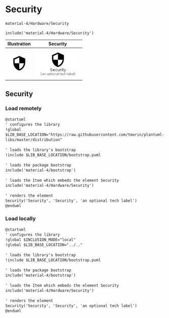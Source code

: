 # Security


```text
material-4/Hardware/Security
```

```text
include('material-4/Hardware/Security')
```



| Illustration | Security |
| :---: | :---: |
| ![illustration for Illustration](../../material-4/Hardware/Security.png) | ![illustration for Security](../../material-4/Hardware/Security.Local.png) |




## Security

### Load remotely
```plantuml
@startuml
' configures the library
!global $LIB_BASE_LOCATION="https://raw.githubusercontent.com/tmorin/plantuml-libs/master/distribution"

' loads the library's bootstrap
!include $LIB_BASE_LOCATION/bootstrap.puml

' loads the package bootstrap
include('material-4/bootstrap')

' loads the Item which embeds the element Security
include('material-4/Hardware/Security')

' renders the element
Security('Security', 'Security', 'an optional tech label')
@enduml
```

### Load locally
```plantuml
@startuml
' configures the library
!global $INCLUSION_MODE="local"
!global $LIB_BASE_LOCATION="../.."

' loads the library's bootstrap
!include $LIB_BASE_LOCATION/bootstrap.puml

' loads the package bootstrap
include('material-4/bootstrap')

' loads the Item which embeds the element Security
include('material-4/Hardware/Security')

' renders the element
Security('Security', 'Security', 'an optional tech label')
@enduml
```

